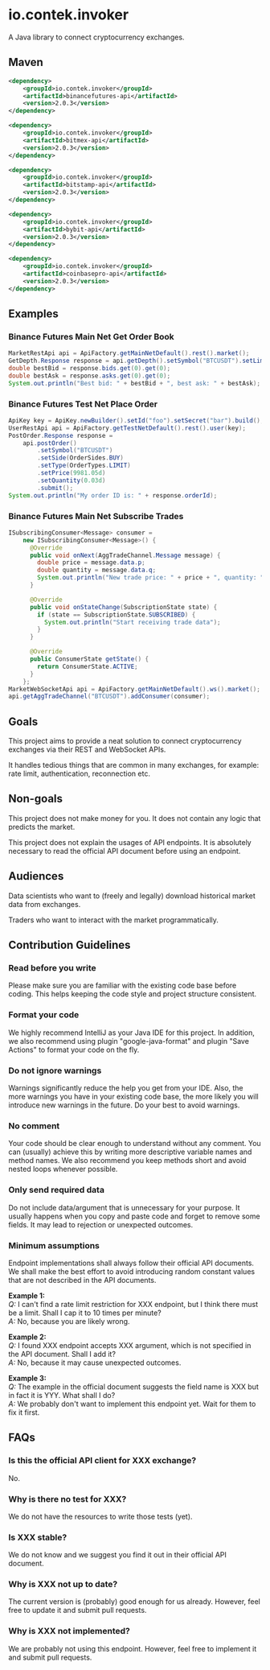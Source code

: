 # io.contek.invoker
A Java library to connect cryptocurrency exchanges.

## Maven
``` xml
<dependency>
    <groupId>io.contek.invoker</groupId>
    <artifactId>binancefutures-api</artifactId>
    <version>2.0.3</version>
</dependency>

<dependency>
    <groupId>io.contek.invoker</groupId>
    <artifactId>bitmex-api</artifactId>
    <version>2.0.3</version>
</dependency>

<dependency>
    <groupId>io.contek.invoker</groupId>
    <artifactId>bitstamp-api</artifactId>
    <version>2.0.3</version>
</dependency>

<dependency>
    <groupId>io.contek.invoker</groupId>
    <artifactId>bybit-api</artifactId>
    <version>2.0.3</version>
</dependency>

<dependency>
    <groupId>io.contek.invoker</groupId>
    <artifactId>coinbasepro-api</artifactId>
    <version>2.0.3</version>
</dependency>
```

## Examples
### Binance Futures Main Net Get Order Book
``` java
MarketRestApi api = ApiFactory.getMainNetDefault().rest().market();
GetDepth.Response response = api.getDepth().setSymbol("BTCUSDT").setLimit(100).submit();
double bestBid = response.bids.get(0).get(0);
double bestAsk = response.asks.get(0).get(0);
System.out.println("Best bid: " + bestBid + ", best ask: " + bestAsk);
```

### Binance Futures Test Net Place Order
``` java
ApiKey key = ApiKey.newBuilder().setId("foo").setSecret("bar").build();
UserRestApi api = ApiFactory.getTestNetDefault().rest().user(key);
PostOrder.Response response =
    api.postOrder()
        .setSymbol("BTCUSDT")
        .setSide(OrderSides.BUY)
        .setType(OrderTypes.LIMIT)
        .setPrice(9981.05d)
        .setQuantity(0.03d)
        .submit();
System.out.println("My order ID is: " + response.orderId);
```

### Binance Futures Main Net Subscribe Trades
``` java
ISubscribingConsumer<Message> consumer =
    new ISubscribingConsumer<Message>() {
      @Override
      public void onNext(AggTradeChannel.Message message) {
        double price = message.data.p;
        double quantity = message.data.q;
        System.out.println("New trade price: " + price + ", quantity: " + quantity);
      }

      @Override
      public void onStateChange(SubscriptionState state) {
        if (state == SubscriptionState.SUBSCRIBED) {
          System.out.println("Start receiving trade data");
        }
      }

      @Override
      public ConsumerState getState() {
        return ConsumerState.ACTIVE;
      }
    };
MarketWebSocketApi api = ApiFactory.getMainNetDefault().ws().market();
api.getAggTradeChannel("BTCUSDT").addConsumer(consumer);
```

## Goals
This project aims to provide a neat solution to connect cryptocurrency exchanges via their REST and WebSocket APIs.

It handles tedious things that are common in many exchanges, for example: rate limit, authentication, reconnection etc.


## Non-goals
This project does not make money for you. It does not contain any logic that predicts the market.

This project does not explain the usages of API endpoints. It is absolutely necessary to read the official API document before using an endpoint.


## Audiences
Data scientists who want to (freely and legally) download historical market data from exchanges.

Traders who want to interact with the market programmatically.


## Contribution Guidelines
### Read before you write
Please make sure you are familiar with the existing code base before coding. This helps keeping the code style and project structure consistent.

### Format your code
We highly recommend IntelliJ as your Java IDE for this project. In addition, we also recommend using plugin "google-java-format" and plugin "Save Actions" to format your code on the fly.

### Do not ignore warnings
Warnings significantly reduce the help you get from your IDE. Also, the more warnings you have in your existing code base, the more likely you will introduce new warnings in the future. Do your best to avoid warnings.

### No comment
Your code should be clear enough to understand without any comment. You can (usually) achieve this by writing more descriptive variable names and method names. We also recommend you keep methods short and avoid nested loops whenever possible.

### Only send required data
Do not include data/argument that is unnecessary for your purpose. It usually happens when you copy and paste code and forget to remove some fields. It may lead to rejection or unexpected outcomes.

### Minimum assumptions
Endpoint implementations shall always follow their official API documents. We shall make the best effort to avoid introducing random constant values that are not described in the API documents.

**Example 1:**\
*Q:* I can't find a rate limit restriction for XXX endpoint, but I think there must be a limit. Shall I cap it to 10 times per minute?\
*A:* No, because you are likely wrong.

**Example 2:**\
*Q:* I found XXX endpoint accepts XXX argument, which is not specified in the API document. Shall I add it?\
*A:* No, because it may cause unexpected outcomes.

**Example 3:**\
*Q:* The example in the official document suggests the field name is XXX but in fact it is YYY. What shall I do?\
*A:* We probably don't want to implement this endpoint yet. Wait for them to fix it first.

## FAQs
### Is this the official API client for XXX exchange?
No.

### Why is there no test for XXX?
We do not have the resources to write those tests (yet).

### Is XXX stable?
We do not know and we suggest you find it out in their official API document.

### Why is XXX not up to date?
The current version is (probably) good enough for us already. However, feel free to update it and submit pull requests.

### Why is XXX not implemented?
We are probably not using this endpoint. However, feel free to implement it and submit pull requests.
